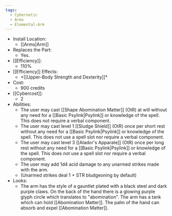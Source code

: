 ```yaml
---
tags:
  - Cybernetic
  - Arms
  - Elemental-Arm
---
```

* Install Location:
	* [[Arms|Arm]]
* Replaces the Part:
	* Yes.
* [[Efficiency]]:
	* 110%
* [[Efficiency]] Effects:
	* +[[Upper-Body Strength and Dexterity]]*
* Cost:
	* 900 credits
* [[Cybercost]]:
	* 2
* Abilities:
	* The user may cast [[Shape Abomination Matter]] (OtR) at will without any need for a [[Basic Psylink|Psylink]] or knowledge of the spell. This does not require a verbal component.
	* The user may cast level 1 [[Sludge Shield]] (OtR) once per short rest without any need for a [[Basic Psylink|Psylink]] or knowledge of the spell. This does not use a spell slot nor require a verbal component. 
	* The user may cast level 3 [[Alador's Apparate]] (OtR) once per long rest without any need for a [[Basic Psylink|Psylink]] or knowledge of the spell. This does not use a spell slot nor require a verbal component.
	* The user may add 1d4 acid damage to any unarmed strikes made with the arm.
	* (Unarmed strikes deal 1 + STR bludgeoning by default)
* Looks:
	* The arm has the style of a gauntlet plated with a black steel and dark purple claws. On the back of the hand there is a glowing purple glyph circle which translates to "abomination". The arm has a tank which can hold [[Abomination Matter]]. The palm of the hand can absorb and expel [[Abomination Matter]].